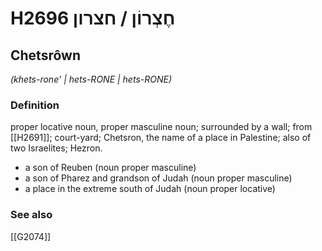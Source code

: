 # H2696 חֶצְרוֹן / חצרון

## Chetsrôwn

_(khets-rone' | hets-RONE | hets-RONE)_

### Definition

proper locative noun, proper masculine noun; surrounded by a wall; from [[H2691]]; court-yard; Chetsron, the name of a place in Palestine; also of two Israelites; Hezron.

- a son of Reuben (noun proper masculine)
- a son of Pharez and grandson of Judah (noun proper masculine)
- a place in the extreme south of Judah (noun proper locative)
### See also

[[G2074]]

